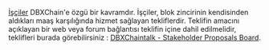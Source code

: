 [İşçiler](introduction/workers) DBXChain'e özgü bir kavramdır. İşçiler, blok zincirinin kendisinden aldıkları maaş karşılığında hizmet sağlayan tekliflerdir. Teklifin amacını açıklayan bir web veya forum bağlantısı teklifin içine dahil edilmelidir, teklifleri burada görebilirsiniz :  [DBXChaintalk - Stakeholder Proposals Board](https://dbxchaintalk.org/index.php/board,75.0.html).
